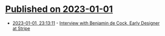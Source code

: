 # [Published on 2023-01-01](index.md)

* [2023-01-01, 23:13:11](https://news.ycombinator.com/item?id=34212130) - [Interview with Benjamin de Cock, Early Designer at Stripe](https://manual.withcompound.com/chapters/interview-with-benjamin-de-cock-early-designer-at-stripe)
